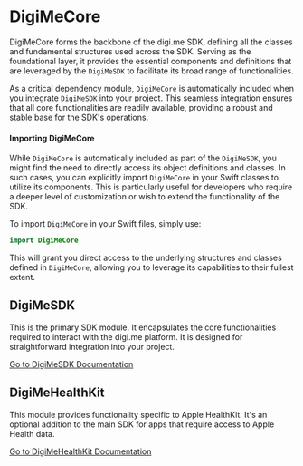 # DigiMeCore

DigiMeCore forms the backbone of the digi.me SDK, defining all the classes and fundamental structures used across the SDK. Serving as the foundational layer, it provides the essential components and definitions that are leveraged by the `DigiMeSDK` to facilitate its broad range of functionalities.

As a critical dependency module, `DigiMeCore` is automatically included when you integrate `DigiMeSDK` into your project. This seamless integration ensures that all core functionalities are readily available, providing a robust and stable base for the SDK's operations.

#### Importing DigiMeCore

While `DigiMeCore` is automatically included as part of the `DigiMeSDK`, you might find the need to directly access its object definitions and classes. In such cases, you can explicitly import `DigiMeCore` in your Swift classes to utilize its components. This is particularly useful for developers who require a deeper level of customization or wish to extend the functionality of the SDK.

To import `DigiMeCore` in your Swift files, simply use:

```swift
import DigiMeCore
```

This will grant you direct access to the underlying structures and classes defined in `DigiMeCore`, allowing you to leverage its capabilities to their fullest extent.

## DigiMeSDK
This is the primary SDK module. It encapsulates the core functionalities required to interact with the digi.me platform. It is designed for straightforward integration into your project.

[Go to DigiMeSDK Documentation](https://hamiltonalex.github.io/gh-pages/DigiMeSDK/documentation/digimesdk/)

## DigiMeHealthKit
This module provides functionality specific to Apple HealthKit. It's an optional addition to the main SDK for apps that require access to Apple Health data.

[Go to DigiMeHealthKit Documentation](https://hamiltonalex.github.io/gh-pages/DigiMeHealthKit/documentation/digimehealthkit/)
